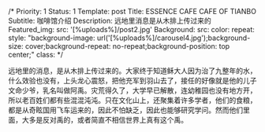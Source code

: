/*
Priority: 1
Status: 1
Template: post
Title: ESSENCE CAFE CAFE OF TIANBO
Subtitle: 咖啡馆介绍
Description: 远地里消息是从木排上传过来的
Featured_img:
  src: '[%uploads%]/post2.jpg'
Background:
  src: 
  color: 
  repeat: 
  style: "background-image: url('[%uploads%]/carousel4.jpg');background-size: cover;background-repeat: no-repeat;background-position: top center;"
  class: 
*/
<p>远地里的消息，是从木排上传过来的。大家终于知道稣大人因为治了九整年的水，什么效验也没有，上头龙心震怒，把他充军到羽山去了，接任的好像就是他的儿子文命少爷，乳名叫做阿禹。灾荒得久了，大学早已解散，连幼稚园也没有地方开，所以老百姓们都有些混混沌沌。只在文化山上，还聚集着许多学者，他们的食粮，都是从奇眩国用飞车运来的，因此不怕缺乏，因此也能够研究学问。然而他们里面，大多是反对禹的，或者简直不相信世界上真有这个禹。</p>